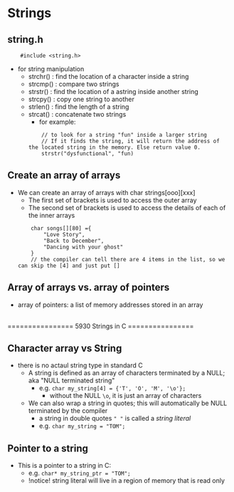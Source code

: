 # Strings

## string.h 
```
    #include <string.h>
```
- for string manipulation
    - strchr() : find the location of a character inside a string
    - strcmp() : compare two strings
    - strstr() : find the location of a astring inside another string
    - strcpy() : copy one string to another
    - strlen() : find the length of a string
    - strcat() : concatenate two strings
        - for example:
        ```
            // to look for a string "fun" inside a larger string
            // If it finds the string, it will return the address of the located string in the memory. Else return value 0.
            strstr("dysfunctional", "fun)
        ```
## Create an array of arrays
- We can create an array of arrays with char strings[ooo][xxx]
    - The first set of brackets is used to access the outer array
    - The second set of brackets is used to access the details of each of the inner arrays
    ```
        char songs[][80] ={
            "Love Story",
            "Back to December",
            "Dancing with your ghost"
        }
        // the compiler can tell there are 4 items in the list, so we can skip the [4] and just put []
    ```

## Array of arrays vs. array of pointers
- array of pointers: a list of memory addresses stored in an array

<br>
================ 5930 Strings in C ================ 
<br>

## Character array vs String
- there is no actaul string type in standard C
    - A string is defined as an array of characters terminated by a NULL; aka "NULL terminated string"
        - e.g. `char my_string[4] = {'T', 'O', 'M', '\o'};`
            - without the NULL `\o`, it is just an array of characters
    - We can also wrap a string in quotes; this will automatically be NULL terminated by the compiler 
        - a string in double quotes `" "` is called a *string literal*
        - e.g. `char my_string = "TOM";`
## Pointer to a string
- This is a pointer to a string in C:
    - e.g. `char* my_string_ptr = "TOM";`
    - !notice! string literal will live in a region of memory that is read only
     
